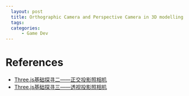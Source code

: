 ```yaml
---
  layout: post
  title: Orthographic Camera and Perspective Camera in 3D modelling
  tags:
  categories:
      - Game Dev
---
```



# **References**
- [Three.js基础探寻二——正交投影照相机](https://www.cnblogs.com/xulei1992/p/5707733.html)
- [Three.js基础探寻三——透视投影照相机](https://www.cnblogs.com/xulei1992/p/5709677.html)

